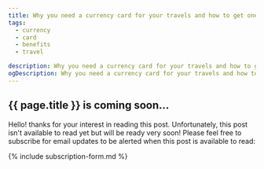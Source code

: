 ```yaml
---
title: Why you need a currency card for your travels and how to get one
tags:
  - currency
  - card
  - benefits
  - travel

description: Why you need a currency card for your travels and how to get one.
ogDescription: Why you need a currency card for your travels and how to get one.
---
```


## {{ page.title }} is coming soon...

<!--more-->

Hello! thanks for your interest in reading this post. Unfortunately, this post isn't available to read yet but will be ready very soon! 
Please feel free to subscribe for email updates to be alerted when this post is available to read:

{% include subscription-form.md %}